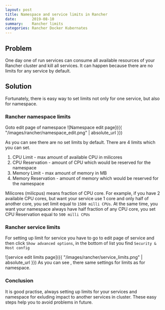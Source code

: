 ```yaml
---
layout: post
title: Namespace and service limits in Rancher
date:       2019-08-10
summary:    Rancher limits
categories: Rancher Docker Kubernates
---
```


## Problem

One day one of run services can consume all available resources of your Rancher cluster and kill all services.
It can happen because there are no limits for any service by default.

## Solution

Fortunately, there is easy way to set limits not only for one service, but also for namespace.

### Rancher namespace limits 

Goto edit page of namespace
![Namespace edit page]({{ "/images/rancher/namespace_edit.png" | absolute_url }})

As you can see there are no set limits by default. There are 4 limits which you can set.
1. CPU Limit - max amount of available CPU in milicores
2. CPU Reservation - amount of CPU which would be reserved for the namespace
3. Memory Limit - max amount of memory in MB
4. Memory Reservation - amount of memory which would be reserved for the namespace

Milicores (milicpus) means fraction of CPU core. For example, if you have 2 available CPU cores, but want your service use 1 core and only half of another core, you set limit equal to `1500 milli CPUs`. At the same time, you want your namespace always have half fraction of any CPU core, you set CPU Reservation equal to `500 milli CPUs`

### Rancher service limits

For setting up limit for service you have to go to edit page of service and then click `Show advanced options`, in the bottom of list you find `Security & Host config`

![service edit limits page]({{ "/images/rancher/service_limits.png" | absolute_url }})
As you can see , there same settings for limits as for namespace.  

### Conclusion
It is good practise, always setting up limits for your services and namespace for exluding impact to another services in cluster. These easy steps help you to avoid problems in future.
